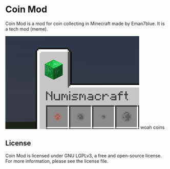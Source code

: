 # Coin Mod

Coin Mod is a mod for coin collecting in Minecraft made by Eman7blue. It is a tech mod (meme).

![](https://raw.githubusercontent.com/eman7blue/numismacraft/1.18/src/main/resources/assets/numismacraft/misc/woah%20coins.png)
woah coins

## License

Coin Mod is licensed under GNU LGPLv3, a free and open-source license. For more information, please see the license file.
